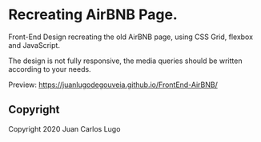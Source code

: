 # Recreating AirBNB Page.

Front-End Design recreating the old AirBNB page, using CSS Grid, flexbox and JavaScript.

The design is not fully responsive, the media queries should be written according to your needs.

Preview: https://juanlugodegouveia.github.io/FrontEnd-AirBNB/

## Copyright

Copyright 2020 Juan Carlos Lugo
